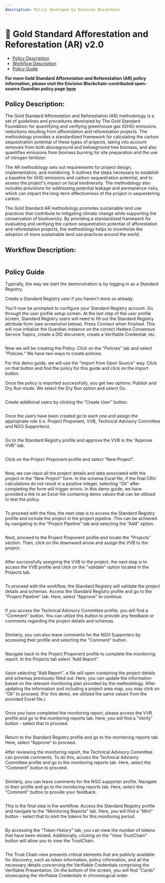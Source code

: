 ```yaml
---
description: Policy developed by Envision Blockchain
---
```


# 🌲 Gold Standard Afforestation and Reforestation (AR) v2.0

* [Policy Description](gold-standard-afforestation-and-reforestation-ar-v2.0.md#policy-description)
* [Workflow Description](gold-standard-afforestation-and-reforestation-ar-v2.0.md#workflow-description)
* [Policy Guide](gold-standard-afforestation-and-reforestation-ar-v2.0.md#policy-guide)

**For more Gold Standard Afforestation and Reforestation (AR) policy information, please visit the Envision Blockchain-contributed open-source Guardian policy page** [**here**](https://github.com/hashgraph/guardian/tree/main/Methodology%20Library/GoldStandard/GoldStandard%20AR)

## **Policy Description**:

The Gold Standard Afforestation and Reforestation (AR) methodology is a set of guidelines and procedures developed by The Gold Standard Foundation for quantifying and verifying greenhouse gas (GHG) emissions reductions resulting from afforestation and reforestation projects. The methodology provides a standardized framework for calculating the carbon sequestration potential of these types of projects, taking into account removals from both aboveground and belowground tree biomass, and also quantifies emissions from biomass burning for site preparation and the use of nitrogen fertilizer.

The AR methodology sets out requirements for project design, implementation, and monitoring. It outlines the steps necessary to establish a baseline for GHG emissions and carbon sequestration potential, and to assess the project's impact on local biodiversity. The methodology also includes provisions for addressing potential leakage and permanence risks, which can impact the long-term effectiveness of the project in sequestering carbon.

The Gold Standard AR methodology promotes sustainable land use practices that contribute to mitigating climate change while supporting the conservation of biodiversity. By providing a standardized framework for evaluating and verifying the carbon sequestration potential of afforestation and reforestation projects, the methodology helps to incentivize the adoption of more sustainable land use practices around the world.

## **Workflow Description**:

<figure><img src="../../../.gitbook/assets/image (90) (1).png" alt=""><figcaption></figcaption></figure>

## Policy Guide

Typically, the way we start the demonstration is by logging in as a Standard Registry.

Create a Standard Registry user if you haven't done so already.

You'll now be prompted to configure your Standard Registry account. Go through the user profile setup screen. At the last step of the user profile screen, Standard Registry users will need to fill out the Standard Registry attribute form (see screenshot below). Press Connect when finished. This will now initialize the Guardian instance on the correct Hedera Consensus Service Topics, create a DID document, create a Verifiable Credential, etc.

<figure><img src="../../../.gitbook/assets/image (61) (1).png" alt=""><figcaption></figcaption></figure>

Now we will be creating the Policy. Click on the "Policies" tab and select "Policies." We have two ways to create policies.

For this demo guide, we will use the "Import from Open Source" way. Click on that button and find the policy for this guide and click on the import button.

Once the policy is imported successfully, you get two options: Publish and Dry Run mode. We select the Dry Run option and select Go.

<figure><img src="../../../.gitbook/assets/image (68) (1).png" alt=""><figcaption></figcaption></figure>

Create additional users by clicking the “Create User” button.

<figure><img src="../../../.gitbook/assets/image (79).png" alt=""><figcaption></figcaption></figure>

Once the users have been created go to each one and assign the appropriate role (i.e. Project Proponent, VVB, Technical Advisory Committee and NGO Supporters).

<figure><img src="../../../.gitbook/assets/image (77).png" alt=""><figcaption></figcaption></figure>

Go to the Standard Registry profile and approve the VVB in the “Approve VVB” tab.

<figure><img src="../../../.gitbook/assets/image (58).png" alt=""><figcaption></figcaption></figure>

Click on the Project Proponent profile and select “New Project”.

<figure><img src="../../../.gitbook/assets/image (4) (1) (1).png" alt=""><figcaption></figcaption></figure>

Now, we can input all the project details and data associated with the project in the “New Project” form. In the schema Excel file, if the final CRU calculations do not result in a positive integer, selecting "Ok" after completing the form will trigger errors. In this demo guide, we have provided a link to an Excel file containing demo values that can be utilized to test the policy.

<figure><img src="../../../.gitbook/assets/image (8) (5).png" alt=""><figcaption></figcaption></figure>

To proceed with the flow, the next step is to access the Standard Registry profile and include the project in the project pipeline. This can be achieved by navigating to the "Project Pipeline" tab and selecting the "Add" option.

<figure><img src="../../../.gitbook/assets/image (15).png" alt=""><figcaption></figcaption></figure>

Next, proceed to the Project Proponent profile and locate the "Projects" section. Then, click on the downward arrow and assign the VVB to the project.

<figure><img src="../../../.gitbook/assets/image (59).png" alt=""><figcaption></figcaption></figure>

After successfully assigning the VVB to the project, the next step is to access the VVB profile and click on the "validate" option located in the Projects tab.

<figure><img src="../../../.gitbook/assets/image (30).png" alt=""><figcaption></figcaption></figure>

To proceed with the workflow, the Standard Registry will validate the project details and schemas. Access the Standard Registry profile and go to the "Project Pipeline" tab. Here, select "Approve" to continue.

<figure><img src="../../../.gitbook/assets/image (16) (3).png" alt=""><figcaption></figcaption></figure>

If you access the Technical Advisory Committee profile, you will find a "Comment" button. You can utilize this button to provide any feedback or comments regarding the project details and schemas.

<figure><img src="../../../.gitbook/assets/image (56).png" alt=""><figcaption></figcaption></figure>

Similarly, you can also leave comments for the NGO Supporters by accessing their profile and selecting the "Comment" button.

<figure><img src="../../../.gitbook/assets/image (7) (1).png" alt=""><figcaption></figcaption></figure>

Navigate back to the Project Proponent profile to complete the monitoring report. In the Projects tab select “Add Report”.

<figure><img src="../../../.gitbook/assets/image (23).png" alt=""><figcaption></figcaption></figure>

Upon selecting "Add Report", a file will open containing the project details and schemas previously filled out. Here, you can update the information based on the relevant monitoring plan provided by the methodology. After updating the information and including a project area map, you may click on "Ok" to proceed. (For this demo, we utilized the same values from the provided Excel file.)

<figure><img src="../../../.gitbook/assets/image (14) (5).png" alt=""><figcaption></figcaption></figure>

Once you have completed the monitoring report, please access the VVB profile and go to the monitoring reports tab. Here, you will find a "Verify" button - select that to proceed.

<figure><img src="../../../.gitbook/assets/image (25) (3).png" alt=""><figcaption></figcaption></figure>

Return to the Standard Registry profile and go to the monitoring reports tab. Here, select "Approve" to proceed.

After reviewing the monitoring report, the Technical Advisory Committee can provide comments. To do this, access the Technical Advisory Committee profile and go to the monitoring reports tab. Here, select the "Comment" button to proceed.

<figure><img src="../../../.gitbook/assets/image (42).png" alt=""><figcaption></figcaption></figure>

Similarly, you can leave comments for the NGO supporter profile. Navigate to their profile and go to the monitoring reports tab. Here, select the "Comment" button to provide your feedback.

<figure><img src="../../../.gitbook/assets/image (39) (3).png" alt=""><figcaption></figcaption></figure>

This is the final step in the workflow. Access the Standard Registry profile and navigate to the "Monitoring Reports" tab. Here, you will find a "Mint" button - select that to mint the tokens for this monitoring period.

<figure><img src="../../../.gitbook/assets/image (27) (1).png" alt=""><figcaption></figcaption></figure>

By accessing the "Token History" tab, you can view the number of tokens that have been minted. Additionally, clicking on the "View TrustChain" button will allow you to view the TrustChain.

<figure><img src="../../../.gitbook/assets/image (43) (2).png" alt=""><figcaption></figcaption></figure>

The Trust Chain view presents critical elements that are publicly available for discovery, such as token information, policy information, and all the necessary details concerning the Verifiable Credentials comprising the Verifiable Presentation. On the bottom of the screen, you will find "Cards" showcasing the Verifiable Credentials in chronological order.

<figure><img src="../../../.gitbook/assets/image (13) (1).png" alt=""><figcaption></figcaption></figure>

<figure><img src="../../../.gitbook/assets/image (11) (1) (2) (1).png" alt=""><figcaption></figcaption></figure>
